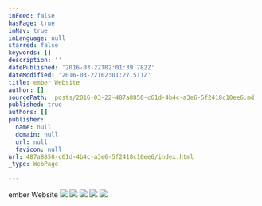 ```yaml
---
inFeed: false
hasPage: true
inNav: true
inLanguage: null
starred: false
keywords: []
description: ''
datePublished: '2016-03-22T02:01:39.782Z'
dateModified: '2016-03-22T02:01:27.511Z'
title: ember Website
author: []
sourcePath: _posts/2016-03-22-487a8850-c61d-4b4c-a3e6-5f2418c10ee6.md
published: true
authors: []
publisher:
  name: null
  domain: null
  url: null
  favicon: null
url: 487a8850-c61d-4b4c-a3e6-5f2418c10ee6/index.html
_type: WebPage

---
```

ember Website
![](https://the-grid-user-content.s3-us-west-2.amazonaws.com/9153d428-a653-419f-bfca-044522c64bc6.jpg)
![](https://the-grid-user-content.s3-us-west-2.amazonaws.com/7de9a744-1034-4c43-b3c7-63da739acaa3.jpg)
![](https://the-grid-user-content.s3-us-west-2.amazonaws.com/ae18399f-8831-4756-aba8-c06df43ca766.jpg)
![](https://the-grid-user-content.s3-us-west-2.amazonaws.com/9ce04aea-9365-4ff8-9f9f-b61eb970f721.jpg)
![](https://the-grid-user-content.s3-us-west-2.amazonaws.com/ca8b0467-cd79-4f06-91b8-0b1d2ecbcc12.jpg)